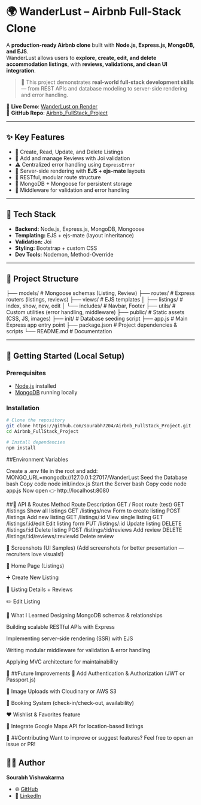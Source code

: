 # 🌍 WanderLust – Airbnb Full-Stack Clone

A **production-ready Airbnb clone** built with **Node.js, Express.js, MongoDB, and EJS**.  
WanderLust allows users to **explore, create, edit, and delete accommodation listings**, with **reviews, validations, and clean UI integration**.  

> 🚀 This project demonstrates **real-world full-stack development skills** — from REST APIs and database modeling to server-side rendering and error handling.  

🔗 **Live Demo**: [WanderLust on Render](https://airbnb-project-qk0s.onrender.com/listings)  
🔗 **GitHub Repo**: [Airbnb_FullStack_Project](https://github.com/sourabh7204/Airbnb_FullStack_Project)

---

## ✨ Key Features

- 🏡 Create, Read, Update, and Delete Listings  
- 📝 Add and manage Reviews with Joi validation  
- ⚠️ Centralized error handling using `ExpressError`  
- 🎨 Server-side rendering with **EJS + ejs-mate** layouts  
- 🔄 RESTful, modular route structure  
- 💾 MongoDB + Mongoose for persistent storage  
- 🧩 Middleware for validation and error handling  

---

## 🧰 Tech Stack

- **Backend:** Node.js, Express.js, MongoDB, Mongoose  
- **Templating:** EJS + ejs-mate (layout inheritance)  
- **Validation:** Joi  
- **Styling:** Bootstrap + custom CSS  
- **Dev Tools:** Nodemon, Method-Override  

---

## 📂 Project Structure

├── models/ # Mongoose schemas (Listing, Review)
├── routes/ # Express routers (listings, reviews)
├── views/ # EJS templates
│ ├── listings/ # index, show, new, edit
│ └── includes/ # Navbar, Footer
├── utils/ # Custom utilities (error handling, middleware)
├── public/ # Static assets (CSS, JS, images)
├── init/ # Database seeding script
├── app.js # Main Express app entry point
├── package.json # Project dependencies & scripts
└── README.md # Documentation

---

## 🚀 Getting Started (Local Setup)

### Prerequisites
- [Node.js](https://nodejs.org/) installed  
- [MongoDB](https://www.mongodb.com/try/download/community) running locally  

### Installation

```bash
# Clone the repository
git clone https://github.com/sourabh7204/Airbnb_FullStack_Project.git
cd Airbnb_FullStack_Project

# Install dependencies
npm install
```
##Environment Variables

Create a .env file in the root and add:
MONGO_URL=mongodb://127.0.0.1:27017/WanderLust
Seed the Database
bash
Copy code
node init/index.js
Start the Server
bash
Copy code
node app.js
Now open 👉 http://localhost:8080


##📡 API & Routes
Method	Route	Description
GET	/	Root route (test)
GET	/listings	Show all listings
GET	/listings/new	Form to create listing
POST	/listings	Add new listing
GET	/listings/:id	View single listing
GET	/listings/:id/edit	Edit listing form
PUT	/listings/:id	Update listing
DELETE	/listings/:id	Delete listing
POST	/listings/:id/reviews	Add review
DELETE	/listings/:id/reviews/:reviewId	Delete review

📸 Screenshots (UI Samples)
(Add screenshots for better presentation — recruiters love visuals!)

🏡 Home Page (Listings)

➕ Create New Listing

📝 Listing Details + Reviews

✏️ Edit Listing

📌 What I Learned
Designing MongoDB schemas & relationships

Building scalable RESTful APIs with Express

Implementing server-side rendering (SSR) with EJS

Writing modular middleware for validation & error handling

Applying MVC architecture for maintainability

🔮 ##Future Improvements
🔑 Add Authentication & Authorization (JWT or Passport.js)

📸 Image Uploads with Cloudinary or AWS S3

📅 Booking System (check-in/check-out, availability)

❤️ Wishlist & Favorites feature

📍 Integrate Google Maps API for location-based listings

🤝 ##Contributing
Want to improve or suggest features?
Feel free to open an issue or PR!

## 👨‍💻 Author  

**Sourabh Vishwakarma**  
- 🌐 [GitHub](https://github.com/sourabh7204)  
- 💼 [LinkedIn](https://www.linkedin.com/in/sourabh7204)  
